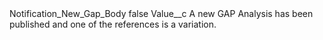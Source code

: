 <?xml version="1.0" encoding="UTF-8"?>
<CustomMetadata xmlns="http://soap.sforce.com/2006/04/metadata" xmlns:xsi="http://www.w3.org/2001/XMLSchema-instance" xmlns:xsd="http://www.w3.org/2001/XMLSchema">
    <label>Notification_New_Gap_Body</label>
    <protected>false</protected>
    <values>
        <field>Value__c</field>
        <value xsi:type="xsd:string">A new GAP Analysis has been published and one of the references is a variation.</value>
    </values>
</CustomMetadata>
